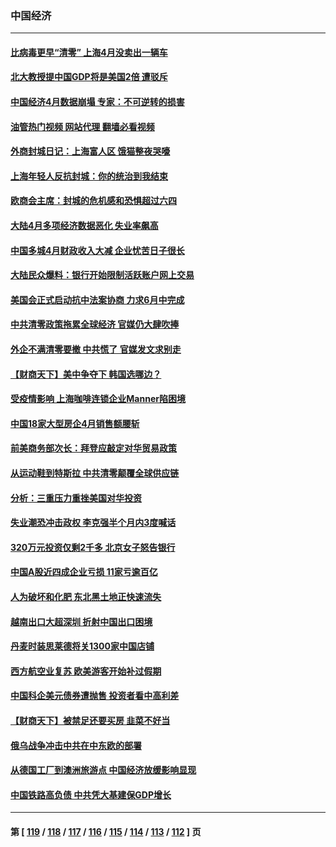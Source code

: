 ### 中国经济
---
#### [比病毒更早“清零” 上海4月没卖出一辆车](../../pages/ncid283/n13738757.md?05170845) 
#### [北大教授提中国GDP将是美国2倍 遭驳斥](../../pages/ncid283/n13738614.md?05170845) 
#### [中国经济4月数据崩塌 专家：不可逆转的损害](../../pages/ncid283/n13738442.md?05170845) 
#### [油管热门视频 网站代理 翻墙必看视频](http://209.222.30.114:81/youtube.html?05170845)
#### [外商封城日记：上海富人区 饿猫整夜哭嚎](../../pages/ncid283/n13738603.md?05170845) 
#### [上海年轻人反抗封城：你的统治到我结束](../../pages/ncid283/n13738588.md?05170845) 
#### [欧商会主席：封城的危机感和恐惧超过六四](../../pages/ncid283/n13738395.md?05170845) 
#### [大陆4月多项经济数据恶化 失业率飙高](../../pages/ncid283/n13738358.md?05170845) 
#### [中国多城4月财政收入大减 企业忧苦日子很长](../../pages/ncid283/n13737994.md?05170845) 
#### [大陆民众爆料：银行开始限制活跃账户网上交易](../../pages/ncid283/n13737789.md?05170845) 
#### [美国会正式启动抗中法案协商 力求6月中完成](../../pages/ncid283/n13737740.md?05170845) 
#### [中共清零政策拖累全球经济 官媒仍大肆吹捧](../../pages/ncid283/n13737257.md?05170845) 
#### [外企不满清零要撤 中共慌了 官媒发文求别走](../../pages/ncid283/n13737067.md?05170845) 
#### [【财商天下】美中争夺下 韩国选哪边？](../../pages/ncid283/n13736981.md?05170845) 
#### [受疫情影响 上海咖啡连锁企业Manner陷困境](../../pages/ncid283/n13737070.md?05170845) 
#### [中国18家大型房企4月销售额腰斩](../../pages/ncid283/n13737051.md?05170845) 
#### [前美商务部次长：拜登应敲定对华贸易政策](../../pages/ncid283/n13736985.md?05170845) 
#### [从运动鞋到特斯拉 中共清零颠覆全球供应链](../../pages/ncid283/n13736996.md?05170845) 
#### [分析：三重压力重挫美国对华投资](../../pages/ncid283/n13731653.md?05170845) 
#### [失业潮恐冲击政权 李克强半个月内3度喊话](../../pages/ncid283/n13736842.md?05170845) 
#### [320万元投资仅剩2千多 北京女子怒告银行](../../pages/ncid283/n13736856.md?05170845) 
#### [中国A股近四成企业亏损 11家亏逾百亿](../../pages/ncid283/n13736511.md?05170845) 
#### [人为破坏和化肥 东北黑土地正快速流失](../../pages/ncid283/n13736483.md?05170845) 
#### [越南出口大超深圳 折射中国出口困境](../../pages/ncid283/n13736418.md?05170845) 
#### [丹麦时装思莱德将关1300家中国店铺](../../pages/ncid283/n13736064.md?05170845) 
#### [西方航空业复苏 欧美游客开始补过假期](../../pages/ncid283/n13735890.md?05170845) 
#### [中国科企美元债券遭抛售 投资者看中高利差](../../pages/ncid283/n13735182.md?05170845) 
#### [【财商天下】被禁足还要买房 韭菜不好当](../../pages/ncid283/n13734833.md?05170845) 
#### [俄乌战争冲击中共在中东欧的部署](../../pages/ncid283/n13734903.md?05170845) 
#### [从德国工厂到澳洲旅游点 中国经济放缓影响显现](../../pages/ncid283/n13734773.md?05170845) 
#### [中国铁路高负债 中共凭大基建保GDP增长](../../pages/ncid283/n13734868.md?05170845) 

---
#### 第 [ [119](./119.md?05170845) / [118](./118.md?05170845) / [117](./117.md?05170845) / [116](./116.md?05170845) / [115](./115.md?05170845) / [114](./114.md?05170845) / [113](./113.md?05170845) / [112](./112.md?05170845) ] 页
